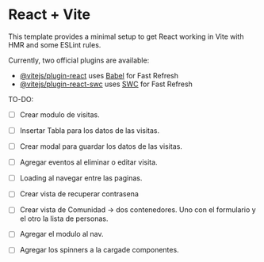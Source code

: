 # React + Vite

This template provides a minimal setup to get React working in Vite with HMR and some ESLint rules.

Currently, two official plugins are available:

- [@vitejs/plugin-react](https://github.com/vitejs/vite-plugin-react/blob/main/packages/plugin-react/README.md) uses [Babel](https://babeljs.io/) for Fast Refresh
- [@vitejs/plugin-react-swc](https://github.com/vitejs/vite-plugin-react-swc) uses [SWC](https://swc.rs/) for Fast Refresh

TO-DO: 

- [ ] Crear modulo de visitas. 
- [ ] Insertar Tabla para los datos de las visitas. 
- [ ] Crear modal para guardar los datos de las visitas. 
- [ ] Agregar eventos al eliminar o editar visita. 
- [ ] Loading al navegar entre las paginas. 
- [ ] Crear vista de recuperar contrasena 
- [ ] Crear vista de Comunidad -> dos contenedores. Uno con el formulario y el otro la lista de personas.
- [ ] Agregar el modulo al nav. 
- [ ] Agregar los spinners a la cargade componentes. 

